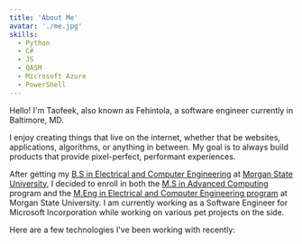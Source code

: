 ```yaml
---
title: 'About Me'
avatar: './me.jpg'
skills:
  - Python
  - C#
  - JS
  - QASM
  - Microsoft Azure
  - PowerShell
---
```


Hello! I'm Taofeek, also known as Fehintola, a software engineer currently in Baltimore, MD.

I enjoy creating things that live on the internet, whether that be websites, applications, algorithms, or anything in between. My goal is to always build products that provide pixel-perfect, performant experiences.

After getting my [B.S in Electrical and Computer Engineering](https://www2.morgan.edu/soe/ece) at [Morgan State University](https://www.morgan.edu/), I decided to enroll in both the [M.S in Advanced Computing](https://www2.morgan.edu/cs/advcomputing) program and the [M.Eng in Electrical and Computer Engineering program](https://catalog.morgan.edu/preview_program.php?catoid=13&poid=2683&returnto=830) at Morgan State University. I am currently working as a Software Engineer for Microsoft Incorporation while working on various pet projects on the side.

Here are a few technologies I've been working with recently:
